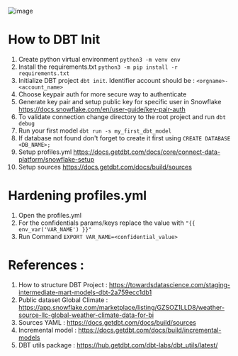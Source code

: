 ![image](https://github.com/user-attachments/assets/1a83fbf9-2df8-4525-afa3-2c18338ca32f)


# How to DBT Init
1. Create python virtual environment `python3 -m venv env`
2. Install the requirements.txt `python3 -m pip install -r requirements.txt`
3. Initialize DBT project `dbt init`. Identifier account should be : `<orgname>-<account_name>`
4. Choose keypair auth for more secure way to authenticate
5. Generate key pair and setup public key for specific user in Snowflake https://docs.snowflake.com/en/user-guide/key-pair-auth
6. To validate connection change directory to the root project and run `dbt debug`
7. Run your first model `dbt run -s my_first_dbt_model`
8. If database not found don't forget to create it first using `CREATE DATABASE <DB_NAME>;`
9. Setup profiles.yml https://docs.getdbt.com/docs/core/connect-data-platform/snowflake-setup
10. Setup sources https://docs.getdbt.com/docs/build/sources

# Hardening profiles.yml
1. Open the profiles.yml
2. For the confidentials params/keys replace the value with `"{{ env_var('VAR_NAME') }}"`
3. Run Command `EXPORT VAR_NAME=<confidential_value>`


# References :
1. How to structure DBT Project : https://towardsdatascience.com/staging-intermediate-mart-models-dbt-2a759ecc1db1
2. Public dataset Global Climate : https://app.snowflake.com/marketplace/listing/GZSOZ1LLD8/weather-source-llc-global-weather-climate-data-for-bi
3. Sources YAML : https://docs.getdbt.com/docs/build/sources
4. Incremental model : https://docs.getdbt.com/docs/build/incremental-models
5. DBT utils package : https://hub.getdbt.com/dbt-labs/dbt_utils/latest/

